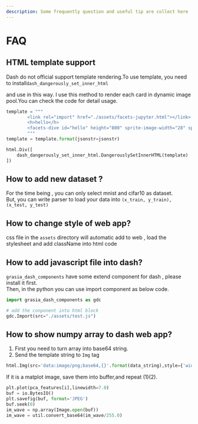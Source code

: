```yaml
---
description: Some frequently question and useful tip are collect here
---
```


# FAQ

## HTML template support 

Dash do not official support template rendering.To use template, you need to install`dash_dangerously_set_inner_html`

and use in this way. I use this method to render each card in dynamic image pool.You can check the code for detail usage. 

```python
template = """
        <link rel="import" href="./assets/facets-jupyter.html"></link>
        <h>hello</h>
        <facets-dive id="hello" height="800" sprite-image-width="28" sprite-image-height="28" atlas-url="./assets/atlas.jpg"></facets-dive>
        """
template = template.format(jsonstr=jsonstr)

html.Div([
    dash_dangerously_set_inner_html.DangerouslySetInnerHTML(template)
])
```

## How to add new  dataset ?

For the time being , you can only select mnist and cifar10 as dataset.  
But, you can write parser to load your data into `(x_train, y_train), (x_test, y_test)`



## How to change style of web app?

css file in the `assets` directory will automatic add to web , load the stylesheet and add className into html code

## How to add javascript file into dash?

`grasia_dash_components` have some extend component for dash , please install it first.  
Then,  in the python you can use import component as below code.

```python
import grasia_dash_components as gdc

# add the conponent into html block
gdc.Import(src="./assets/test.js")
```

## How to show numpy array to dash web app?

1. First you need to turn array into base64 string.
2. Send the template string to `Img` tag

```python
html.Img(src='data:image/png;base64,{}'.format(data_string),style={'width':'150px'}),
```

If it is a matplot image, save them into buffer,and repeat \(1\)\(2\).

```python
plt.plot(pca_features[i],linewidth=7.0)
buf = io.BytesIO()
plt.savefig(buf, format='JPEG')
buf.seek(0)
im_wave = np.array(Image.open(buf))
im_wave = util.convert_base64(im_wave/255.0) 
```



